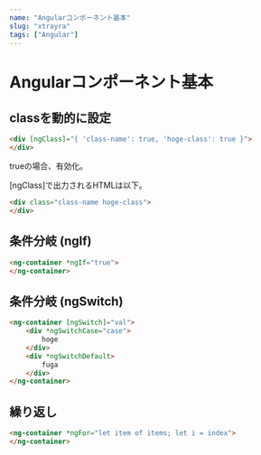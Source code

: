 ```yaml
---
name: "Angularコンポーネント基本"
slug: "xtrayra"
tags: ["Angular"]
---
```


# Angularコンポーネント基本

## classを動的に設定

```html
<div [ngClass]="{ 'class-name': true, 'hoge-class': true }">
</div>
```

trueの場合、有効化。

[ngClass]で出力されるHTMLは以下。

```html
<div class="class-name hoge-class">
</div>
```

## 条件分岐 (ngIf)

```html
<ng-container *ngIf="true">
</ng-container>
```


## 条件分岐 (ngSwitch)

```html
<ng-container [ngSwitch]="val">
    <div *ngSwitchCase="case">
        hoge
    </div>
    <div *ngSwitchDefault>
        fuga
    </div>
</ng-container>
```


## 繰り返し

```html
<ng-container *ngFor="let item of items; let i = index">
</ng-container>
```
